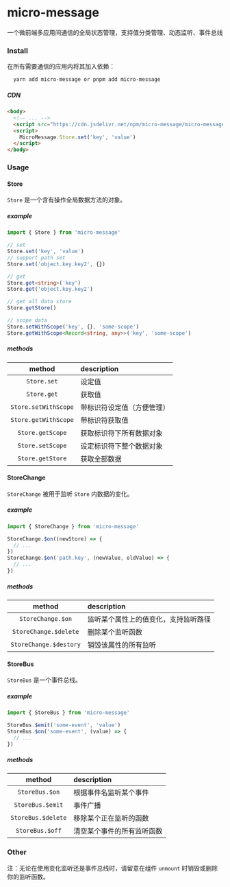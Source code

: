# micro-message

一个微前端多应用间通信的全局状态管理，支持值分类管理、动态监听、事件总线

### Install

在所有需要通信的应用内将其加入依赖：

```bash
  yarn add micro-message or pnpm add micro-message
```

##### CDN

```html
<body>
  <!-- ... -->
  <script src="https://cdn.jsdelivr.net/npm/micro-message/micro-message/dist/micro-message.min.js"></script>
  <script>
    MicroMessage.Store.set('key', 'value')
  </script>
</body>
```

### Usage

#### Store

`Store` 是一个含有操作全局数据方法的对象。

##### example

```ts
import { Store } from 'micro-message'

// set
Store.set('key', 'value')
// support path set
Store.set('object.key.key2', {})

// get
Store.get<string>('key')
Store.get('object.key.key2')

// get all data store
Store.getStore()

// scope data
Store.setWithScope('key', {}, 'some-scope')
Store.getWithScope<Record<string, any>>('key', 'some-scope')
```

##### methods

|        method        | description                |
| :------------------: | :------------------------- |
|     `Store.set`      | 设定值                     |
|     `Store.get`      | 获取值                     |
| `Store.setWithScope` | 带标识符设定值（方便管理） |
| `Store.getWithScope` | 带标识符获取值             |
|   `Store.getScope`   | 获取标识符下所有数据对象   |
|   `Store.setScope`   | 设定标识符下整个数据对象   |
|   `Store.getStore`   | 获取全部数据               |

#### StoreChange

`StoreChange` 被用于监听 `Store` 内数据的变化。

##### example

```ts
import { StoreChange } from 'micro-message'

StoreChange.$on((newStore) => {
  // ...
})
StoreChange.$on('path.key', (newValue, oldValue) => {
  // ...
})
```

##### methods

|         method         | description                          |
| :--------------------: | :----------------------------------- |
|   `StoreChange.$on`    | 监听某个属性上的值变化，支持监听路径 |
| `StoreChange.$delete`  | 删除某个监听函数                     |
| `StoreChange.$destory` | 销毁该属性的所有监听                 |

#### StoreBus

`StoreBus` 是一个事件总线。

##### example

```ts
import { StoreBus } from 'micro-message'

StoreBus.$emit('some-event', 'value')
StoreBus.$on('some-event', (value) => {
  // ...
})
```

##### methods

|       method       | description                |
| :----------------: | :------------------------- |
|   `StoreBus.$on`   | 根据事件名监听某个事件     |
|  `StoreBus.$emit`  | 事件广播                   |
| `StoreBus.$delete` | 移除某个正在监听的函数     |
|  `StoreBus.$off`   | 清空某个事件的所有监听函数 |

### Other

注：无论在使用变化监听还是事件总线时，请留意在组件 `unmount` 时销毁或删除你的监听函数。
